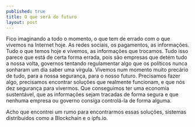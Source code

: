```yaml
---
published: true
title: O que será do futuro 
layout: post
---
```

Fico imaginando a todo o momento, o que tem de errado com o que vivemos na Internet hoje. As redes sociais, os pagamentos, as informações. Tudo o que temos hoje e vivemos, as informações que trocamos.
Tudo isso parece que está de certa forma errada, pois são empresas que detém tudo a nossa volta, governos tentando regulamentar algo que os políticos nunca sonharam um dia saber uma vírgula. Vivemos num momento muito precário de tudo, para a nossa segurança, para o nosso futuro. 
Precisamos fazer algo, precisamos encontrar soluções que realmente funcionam, e que nós dez segurança para vivermos. 
Que conseguimos ter uma economia sustentável, que as informações sejam tracadas de forma segura e que nenhuma empresa ou governo consiga controlá-la de forma alguma. 

Acho que encontrei um rumo para encontrarmos essas soluções, sistemas distribuidos como a Blockchain e o ipfs.io.
